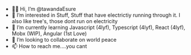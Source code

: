 - 👋🏿 Hi, I’m @tawandaEsure 
- 👀 I’m interested in Stuff, Stuff that have electrictiy running through it. I also like tree's, those dont run on electricity
- 🌱 I’m currently learning Javascript (4lyf), Typescript (4lyf), React (4lyf), Mobx (WIP), Angular (1st Love)
- 💞️ I’m looking to collaborate on world peace
- 📫 How to reach me....you cant
